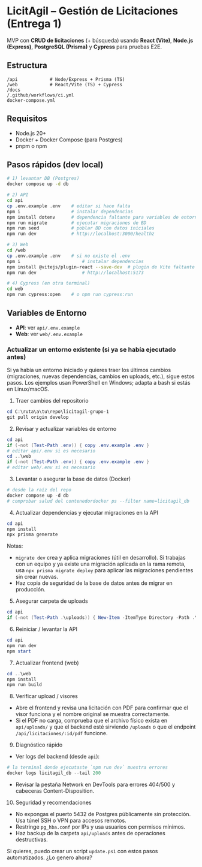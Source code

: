 # LicitAgil – Gestión de Licitaciones (Entrega 1)

MVP con **CRUD de licitaciones** (+ búsqueda) usando **React (Vite)**, **Node.js (Express)**, **PostgreSQL (Prisma)** y **Cypress** para pruebas E2E.

## Estructura
```
/api            # Node/Express + Prisma (TS)
/web            # React/Vite (TS) + Cypress
/docs
/.github/workflows/ci.yml
docker-compose.yml
```
## Requisitos
- Node.js 20+
- Docker + Docker Compose (para Postgres)
- pnpm o npm

## Pasos rápidos (dev local)
```bash
# 1) levantar DB (Postgres)
docker compose up -d db

# 2) API
cd api
cp .env.example .env    # editar si hace falta
npm i                   # instalar dependencias
npm install dotenv      # dependencia faltante para variables de entorno
npm run migrate         # ejecutar migraciones de BD
npm run seed            # poblar BD con datos iniciales
npm run dev             # http://localhost:3000/healthz

# 3) Web
cd /web
cp .env.example .env    # si no existe el .env
npm i                       # instalar dependencias
npm install @vitejs/plugin-react --save-dev  # plugin de Vite faltante
npm run dev                 # http://localhost:5173

# 4) Cypress (en otra terminal)
cd web
npm run cypress:open    # o npm run cypress:run
```

## Variables de Entorno
- **API**: ver `api/.env.example`
- **Web**: ver `web/.env.example`

### Actualizar un entorno existente (si ya se había ejecutado antes)

Si ya había un entorno iniciado y quieres traer los últimos cambios (migraciones, nuevas dependencias, cambios en uploads, etc.), sigue estos pasos. Los ejemplos usan PowerShell en Windows; adapta a bash si estás en Linux/macOS.

1) Traer cambios del repositorio

```powershell
cd C:\ruta\a\tu\repo\licitagil-grupo-1
git pull origin develop
```

2) Revisar y actualizar variables de entorno

```powershell
cd api
if (-not (Test-Path .env)) { copy .env.example .env }
# editar api/.env si es necesario
cd ..\web
if (-not (Test-Path .env)) { copy .env.example .env }
# editar web/.env si es necesario
```

3) Levantar o asegurar la base de datos (Docker)

```powershell
# desde la raíz del repo
docker compose up -d db
# comprobar salud del contenedordocker ps --filter name=licitagil_db
```

4) Actualizar dependencias y ejecutar migraciones en la API

```powershell
cd api
npm install
npx prisma generate
```

Notas:
- `migrate dev` crea y aplica migraciones (útil en desarrollo). Si trabajas con un equipo y ya existe una migración aplicada en la rama remota, usa `npx prisma migrate deploy` para aplicar las migraciones pendientes sin crear nuevas.
- Haz copia de seguridad de la base de datos antes de migrar en producción.

5) Asegurar carpeta de uploads

```powershell
cd api
if (-not (Test-Path .\uploads)) { New-Item -ItemType Directory -Path .\uploads }
```

6) Reiniciar / levantar la API

```powershell
cd api
npm run dev
npm start
```

7) Actualizar frontend (web)

```powershell
cd ..\web
npm install
npm run build
```

8) Verificar upload / visores

- Abre el frontend y revisa una licitación con PDF para confirmar que el visor funciona y el nombre original se muestra correctamente.
- Si el PDF no carga, comprueba que el archivo físico exista en `api/uploads/` y que el backend esté sirviendo `/uploads` o que el endpoint `/api/licitaciones/:id/pdf` funcione.

9) Diagnóstico rápido

- Ver logs del backend (desde `api`):

```powershell
# la terminal donde ejecutaste `npm run dev` muestra errores
docker logs licitagil_db --tail 200
```

- Revisar la pestaña Network en DevTools para errores 404/500 y cabeceras Content-Disposition.

10) Seguridad y recomendaciones

- No expongas el puerto 5432 de Postgres públicamente sin protección. Usa túnel SSH o VPN para accesos remotos.
- Restringe `pg_hba.conf` por IPs y usa usuarios con permisos mínimos.
- Haz backup de la carpeta `api/uploads` antes de operaciones destructivas.

Si quieres, puedo crear un script `update.ps1` con estos pasos automatizados. ¿Lo genero ahora?

